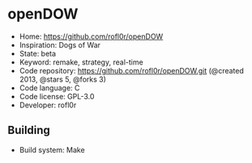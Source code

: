 # openDOW

- Home: https://github.com/rofl0r/openDOW
- Inspiration: Dogs of War
- State: beta
- Keyword: remake, strategy, real-time
- Code repository: https://github.com/rofl0r/openDOW.git (@created 2013, @stars 5, @forks 3)
- Code language: C
- Code license: GPL-3.0
- Developer: rofl0r

## Building

- Build system: Make
